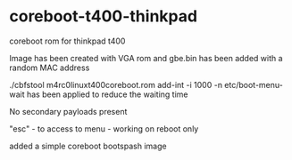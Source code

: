 # coreboot-t400-thinkpad
coreboot rom for thinkpad t400 

Image has been created with VGA rom and gbe.bin has been added with a random MAC address

./cbfstool m4rc0linuxt400coreboot.rom add-int -i 1000 -n etc/boot-menu-wait has been applied to reduce the waiting time

No secondary payloads present

"esc" - to access to menu - working on reboot only

added a simple coreboot bootspash image


